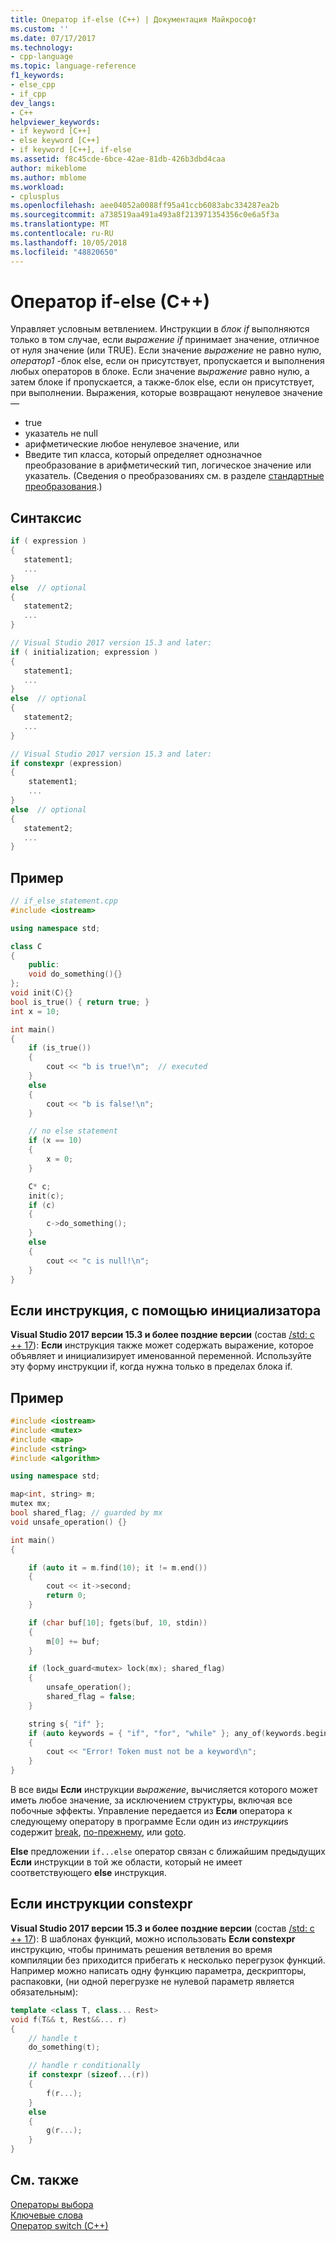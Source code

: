 ```yaml
---
title: Оператор if-else (C++) | Документация Майкрософт
ms.custom: ''
ms.date: 07/17/2017
ms.technology:
- cpp-language
ms.topic: language-reference
f1_keywords:
- else_cpp
- if_cpp
dev_langs:
- C++
helpviewer_keywords:
- if keyword [C++]
- else keyword [C++]
- if keyword [C++], if-else
ms.assetid: f8c45cde-6bce-42ae-81db-426b3dbd4caa
author: mikeblome
ms.author: mblome
ms.workload:
- cplusplus
ms.openlocfilehash: aee04052a0088ff95a41ccb6083abc334287ea2b
ms.sourcegitcommit: a738519aa491a493a8f213971354356c0e6a5f3a
ms.translationtype: MT
ms.contentlocale: ru-RU
ms.lasthandoff: 10/05/2018
ms.locfileid: "48820650"
---
```

# <a name="if-else-statement-c"></a>Оператор if-else (C++)

Управляет условным ветвлением. Инструкции в *блок if* выполняются только в том случае, если *выражение if* принимает значение, отличное от нуля значение (или TRUE). Если значение *выражение* не равно нулю, *оператор1* -блок else, если он присутствует, пропускается и выполнения любых операторов в блоке. Если значение *выражение* равно нулю, а затем блоке if пропускается, а также-блок else, если он присутствует, при выполнении. Выражения, которые возвращают ненулевое значение —

- true
- указатель не null
- арифметические любое ненулевое значение, или
- Введите тип класса, который определяет однозначное преобразование в арифметический тип, логическое значение или указатель. (Сведения о преобразованиях см. в разделе [стандартные преобразования](../cpp/standard-conversions.md).)

## <a name="syntax"></a>Синтаксис

```cpp
if ( expression )
{
   statement1;
   ...
}
else  // optional
{
   statement2;
   ...
}

// Visual Studio 2017 version 15.3 and later:
if ( initialization; expression )
{
   statement1;
   ...
}
else  // optional
{
   statement2;
   ...
}

// Visual Studio 2017 version 15.3 and later:
if constexpr (expression)
{
    statement1;
    ...
}
else  // optional
{
   statement2;
   ...
}
```

## <a name="example"></a>Пример

```cpp
// if_else_statement.cpp
#include <iostream>

using namespace std;

class C
{
    public:
    void do_something(){}
};
void init(C){}
bool is_true() { return true; }
int x = 10;

int main()
{
    if (is_true())
    {
        cout << "b is true!\n";  // executed
    }
    else
    {
        cout << "b is false!\n";
    }

    // no else statement
    if (x == 10)
    {
        x = 0;
    }

    C* c;
    init(c);
    if (c)
    {
        c->do_something();
    }
    else
    {
        cout << "c is null!\n";
    }
}
```

## <a name="if_with_init"></a> Если инструкция, с помощью инициализатора

**Visual Studio 2017 версии 15.3 и более поздние версии** (состав [/std: c ++ 17](../build/reference/std-specify-language-standard-version.md)): **Если** инструкция также может содержать выражение, которое объявляет и инициализирует именованной переменной. Используйте эту форму инструкции if, когда нужна только в пределах блока if.

## <a name="example"></a>Пример

```cpp
#include <iostream>
#include <mutex>
#include <map>
#include <string>
#include <algorithm>

using namespace std;

map<int, string> m;
mutex mx;
bool shared_flag; // guarded by mx
void unsafe_operation() {}

int main()
{

    if (auto it = m.find(10); it != m.end())
    {
        cout << it->second;
        return 0;
    }

    if (char buf[10]; fgets(buf, 10, stdin))
    {
        m[0] += buf;
    }

    if (lock_guard<mutex> lock(mx); shared_flag)
    {
        unsafe_operation();
        shared_flag = false;
    }

    string s{ "if" };
    if (auto keywords = { "if", "for", "while" }; any_of(keywords.begin(), keywords.end(), [&s](const char* kw) { return s == kw; }))
    {
        cout << "Error! Token must not be a keyword\n";
    }
}
```

В все виды **Если** инструкции *выражение*, вычисляется которого может иметь любое значение, за исключением структуры, включая все побочные эффекты. Управление передается из **Если** оператора к следующему оператору в программе Если один из *инструкции*s содержит [break](../cpp/break-statement-cpp.md), [по-прежнему](../cpp/continue-statement-cpp.md), или [goto](../cpp/goto-statement-cpp.md).

**Else** предложении `if...else` оператор связан с ближайшим предыдущих **Если** инструкции в той же области, который не имеет соответствующего **else** инструкция.

## <a name="a-nameifconstexpr-if-constexpr-statements"></a><a name="if_constexpr"> Если инструкции constexpr

**Visual Studio 2017 версии 15.3 и более поздние версии** (состав [/std: c ++ 17](../build/reference/std-specify-language-standard-version.md)): В шаблонах функций, можно использовать **Если constexpr** инструкцию, чтобы принимать решения ветвления во время компиляции без приходится прибегать к несколько перегрузок функций. Например можно написать одну функцию параметра, дескрипторы, распаковки, (ни одной перегрузке не нулевой параметр является обязательным):

```cpp
template <class T, class... Rest>
void f(T&& t, Rest&&... r)
{
    // handle t
    do_something(t);

    // handle r conditionally
    if constexpr (sizeof...(r))
    {
        f(r...);
    }
    else
    {
        g(r...);
    }
}
```

## <a name="see-also"></a>См. также

[Операторы выбора](../cpp/selection-statements-cpp.md)<br/>
[Ключевые слова](../cpp/keywords-cpp.md)<br/>
[Оператор switch (C++)](../cpp/switch-statement-cpp.md)